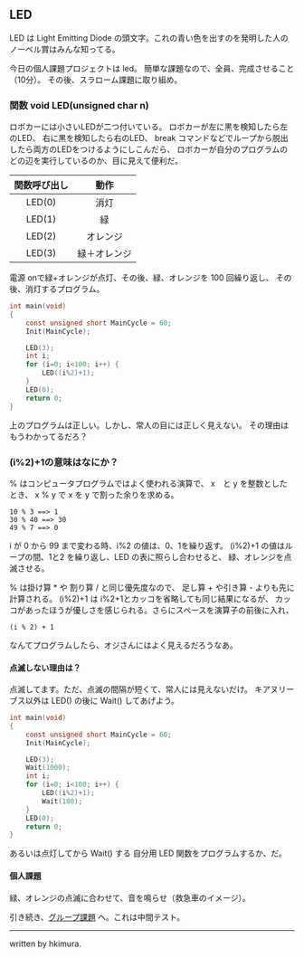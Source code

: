 ## LED

LED は Light Emitting Diode の頭文字。これの青い色を出すのを発明した人のノーベル賞はみんな知ってる。

今日の個人課題プロジェクトは led。
簡単な課題なので、全員、完成させること（10分）。
その後、スラローム課題に取り組め。

### 関数 void LED(unsigned char n)

ロボカーには小さいLEDが二つ付いている。
ロボカーが左に黒を検知したら左のLED、
右に黒を検知したら右のLED、
break コマンドなどでループから脱出したら両方のLEDをつけるようにしこんだら、
ロボカーが自分のプログラムのどの辺を実行しているのか、目に見えて便利だ。

|関数呼び出し|動作|
|:------:|:---:|
|LED(0)　| 消灯|
|LED(1)|緑|
|LED(2)|オレンジ|
|LED(3)|緑＋オレンジ|

電源 onで緑+オレンジが点灯、その後、緑、オレンジを 100 回繰り返し、
その後、消灯するプログラム。

````c
int main(void)
{
    const unsigned short MainCycle = 60;
    Init(MainCycle);

    LED(3);
    int i;
    for (i=0; i<100; i++) {
    	LED((i%2)+1);
    }
    LED(0);
    return 0;
}
````

上のプログラムは正しい。しかし、常人の目には正しく見えない。
その理由はもうわかってるだろ？

### (i%2)+1の意味はなにか？

% はコンピュータプログラムではよく使われる演算で、
x　と y を整数としたとき、 x % y で x を y で割った余りを求める。

````
10 % 3 ==> 1
30 % 40 ==> 30
49 % 7 ==> 0
````

i が 0 から 99 まで変わる時、i%2 の値は、0、1を繰り返す。
(i%2)+1 の値はループの間、1と2 を繰り返し、LED の表に照らし合わせると、
緑、オレンジを点滅させる。

% は掛け算 * や 割り算 / と同じ優先度なので、
足し算 + や引き算 - よりも先に計算される。
(i%2)+1 は i%2+1とカッコを省略しても同じ結果になるが、
カッコがあったほうが優しさを感じられる。さらにスペースを演算子の前後に入れ、

````
(i % 2) + 1
````

なんてプログラムしたら、オジさんにはよく見えるだろうなあ。

#### 点滅しない理由は？

点滅してます。ただ、点滅の間隔が短くて、常人には見えないだけ。
キアヌリーブス以外は LED() の後に Wait() してあげよう。

````c
int main(void)
{
    const unsigned short MainCycle = 60;
    Init(MainCycle);

    LED(3);
    Wait(1000);
    int i;
    for (i=0; i<100; i++) {
    	LED((i%2)+1);
        Wait(100);
    }
	LED(0);
    return 0;
}
````

あるいは点灯してから Wait() する 自分用 LED 関数をプログラムするか、だ。

#### 個人課題

緑、オレンジの点滅に合わせて、音を鳴らせ（救急車のイメージ）。

引き続き、[グループ課題](/slalom/) へ。これは中間テスト。

----
written by hkimura.